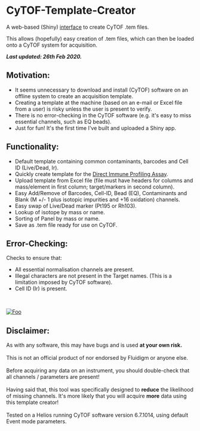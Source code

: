 # CyTOF-Template-Creator
A web-based (Shiny) [interface](https://jimbomahoney.shinyapps.io/shiny/) to create CyTOF .tem files.

This allows (hopefully) easy creation of .tem files, which can then be loaded onto a CyTOF system for acquisition.

**_Last updated: 26th Feb 2020._**

## Motivation:

- It seems unnecessary to download and install (CyTOF) software on an offline system to create an acquisition template.
- Creating a template at the machine (based on an e-mail or Excel file from a user) is risky unless the user is present to verify.
- There is no error-checking in the CyTOF software (e.g. it's easy to miss essential channels, such as EQ beads).
- Just for fun! It's the first time I've built and uploaded a Shiny app.

## Functionality:

- Default template containing common contaminants, barcodes and Cell ID (Live/Dead, Ir).
- Quickly create template for the [Direct Immune Profiling Assay](https://www.fluidigm.com/reagents/proteomics/201325-maxpar-direct-immune-profiling-assay).
- Upload template from Excel file (file must have headers for columns and mass/element in first column; target/markers in second column).
- Easy Add/Remove of Barcodes, Cell-ID, Bead (EQ), Contaminants and Blank (M +/- 1 plus isotopic impurities and +16 oxidation) channels.
- Easy swap of Live/Dead marker (Pt195 or Rh103).
- Lookup of isotope by mass or name.
- Sorting of Panel by mass or name.
- Save as .tem file ready for use on CyTOF.

## Error-Checking:

Checks to ensure that:

- All essential normalisation channels are present.
- Illegal characters are not present in the Target names. (This is a limitation imposed by CyTOF software).
- Cell ID (Ir) is present.

<br>



[![Foo](https://raw.githubusercontent.com/JimboMahoney/CyTOF-Template-Creator/master/Clipboard01.png)](https://jimbomahoney.shinyapps.io/shiny/)

## Disclaimer:
As with any software, this may have bugs and is used <b>at your own risk.</b>
<br>
<br>
This is not an official product of nor endorsed by Fluidigm or anyone else.
<br>
<br>
Before acquiring any data on an instrument, you should double-check that all channels / parameters are present! 
<br>
<br>
Having said that, this tool was specifically designed to <b>reduce</b> the likelihood of missing channels. It's more likely that you will acquire <b>more</b> data using this template creator!
<br>
<br>
Tested on a Helios running CyTOF software version 6.7.1014, using default Event mode parameters.

